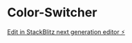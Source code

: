 # Color-Switcher

[Edit in StackBlitz next generation editor ⚡️](https://stackblitz.com/~/github.com/anishshetty6/Color-Switcher)